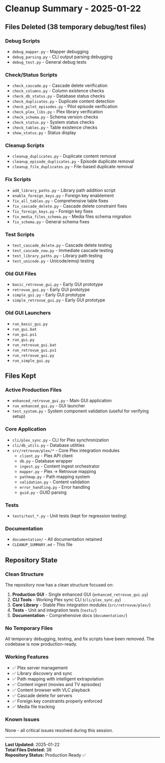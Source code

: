 # Cleanup Summary - 2025-01-22

## Files Deleted (38 temporary debug/test files)

### Debug Scripts

- `debug_mapper.py` - Mapper debugging
- `debug_parsing.py` - CLI output parsing debugging
- `debug_test.py` - General debug tests

### Check/Status Scripts

- `check_cascade.py` - Cascade delete verification
- `check_columns.py` - Column existence checks
- `check_db_status.py` - Database status checks
- `check_duplicates.py` - Duplicate content detection
- `check_pilot_episodes.py` - Pilot episode verification
- `check_plex_libs.py` - Plex library verification
- `check_schema.py` - Schema version checks
- `check_status.py` - System status checks
- `check_tables.py` - Table existence checks
- `show_status.py` - Status display

### Cleanup Scripts

- `cleanup_duplicates.py` - Duplicate content removal
- `cleanup_episode_duplicates.py` - Episode duplicate removal
- `cleanup_file_duplicates.py` - File-based duplicate removal

### Fix Scripts

- `add_library_paths.py` - Library path addition script
- `enable_foreign_keys.py` - Foreign key enablement
- `fix_all_tables.py` - Comprehensive table fixes
- `fix_cascade_delete.py` - Cascade delete constraint fixes
- `fix_foreign_keys.py` - Foreign key fixes
- `fix_media_files_schema.py` - Media files schema migration
- `fix_schema.py` - General schema fixes

### Test Scripts

- `test_cascade_delete.py` - Cascade delete testing
- `test_cascade_now.py` - Immediate cascade testing
- `test_library_paths.py` - Library path testing
- `test_unicode.py` - Unicode/emoji testing

### Old GUI Files

- `basic_retrovue_gui.py` - Early GUI prototype
- `retrovue_gui.py` - Early GUI prototype
- `simple_gui.py` - Early GUI prototype
- `simple_retrovue_gui.py` - Early GUI prototype

### Old GUI Launchers

- `run_basic_gui.py`
- `run_gui.bat`
- `run_gui.ps1`
- `run_gui.py`
- `run_retrovue_gui.bat`
- `run_retrovue_gui.ps1`
- `run_retrovue_gui.py`
- `run_simple_gui.py`

## Files Kept

### Active Production Files

- `enhanced_retrovue_gui.py` - Main GUI application
- `run_enhanced_gui.py` - GUI launcher
- `test_system.py` - System component validation (useful for verifying setup)

### Core Application

- `cli/plex_sync.py` - CLI for Plex synchronization
- `cli/db_utils.py` - Database utilities
- `src/retrovue/plex/*` - Core Plex integration modules
  - `client.py` - Plex API client
  - `db.py` - Database wrapper
  - `ingest.py` - Content ingest orchestrator
  - `mapper.py` - Plex → Retrovue mapping
  - `pathmap.py` - Path mapping system
  - `validation.py` - Content validation
  - `error_handling.py` - Error handling
  - `guid.py` - GUID parsing

### Tests

- `tests/test_*.py` - Unit tests (kept for regression testing)

### Documentation

- `documentation/` - All documentation retained
- `CLEANUP_SUMMARY.md` - This file

## Repository State

### Clean Structure

The repository now has a clean structure focused on:

1. **Production GUI** - Single enhanced GUI (`enhanced_retrovue_gui.py`)
2. **CLI Tools** - Working Plex sync CLI (`cli/plex_sync.py`)
3. **Core Library** - Stable Plex integration modules (`src/retrovue/plex/`)
4. **Tests** - Unit and integration tests (`tests/`)
5. **Documentation** - Comprehensive docs (`documentation/`)

### No Temporary Files

All temporary debugging, testing, and fix scripts have been removed. The codebase is now production-ready.

### Working Features

- ✅ Plex server management
- ✅ Library discovery and sync
- ✅ Path mapping with intelligent extrapolation
- ✅ Content ingest (movies and TV episodes)
- ✅ Content browser with VLC playback
- ✅ Cascade delete for servers
- ✅ Foreign key constraints properly enforced
- ✅ Media file tracking

### Known Issues

None - all critical issues resolved during this session.

---

**Last Updated:** 2025-01-22  
**Total Files Deleted:** 38  
**Repository Status:** Production Ready ✅
